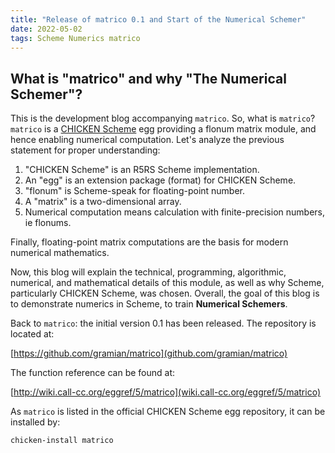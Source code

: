 ```yaml
---
title: "Release of matrico 0.1 and Start of the Numerical Schemer"
date: 2022-05-02
tags: Scheme Numerics matrico
---
```


## What is "matrico" and why "The Numerical Schemer"?

This is the development blog accompanying `matrico`.
So, what is `matrico`?
`matrico` is a [CHICKEN Scheme](http://call-cc.org) egg providing a flonum matrix module,
and hence enabling numerical computation.
Let's analyze the previous statement for proper understanding:

1. "CHICKEN Scheme" is an R5RS Scheme implementation.
2. An "egg" is an extension package (format) for CHICKEN Scheme.
3. "flonum" is Scheme-speak for floating-point number.
4. A "matrix" is a two-dimensional array.
5. Numerical computation means calculation with finite-precision numbers, ie flonums.

Finally, floating-point matrix computations are the basis for modern numerical mathematics.

Now, this blog will explain the technical, programming, algorithmic, numerical,
and mathematical details of this module, as well as why Scheme, particularly CHICKEN Scheme, was chosen.
Overall, the goal of this blog is to demonstrate numerics in Scheme, to train **Numerical Schemers**.

Back to `matrico`: the initial version 0.1 has been released.
The repository is located at:

[https://github.com/gramian/matrico](github.com/gramian/matrico)

The function reference can be found at:

[http://wiki.call-cc.org/eggref/5/matrico](wiki.call-cc.org/eggref/5/matrico)

As `matrico` is listed in the official CHICKEN Scheme egg repository,
it can be installed by:
```
chicken-install matrico
```

